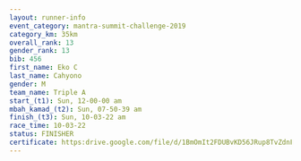 ```yaml
---
layout: runner-info 
event_category: mantra-summit-challenge-2019 
category_km: 35km 
overall_rank: 13
gender_rank: 13
bib: 456
first_name: Eko C
last_name: Cahyono
gender: M
team_name: Triple A
start_(t1): Sun, 12-00-00 am
mbah_kamad_(t2): Sun, 07-50-39 am
finish_(t3): Sun, 10-03-22 am
race_time: 10-03-22
status: FINISHER
certificate: https:drive.google.com/file/d/1BmOmIt2FDUBvKD56JRup8TvZdnFfE-4e/view?usp=sharing
---
```

